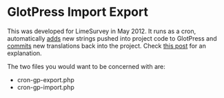 # GlotPress Import Export

This was developed for LimeSurvey in May 2012. It runs as a cron, automatically [adds](https://github.com/LimeSurvey/LimeSurvey/commit/32e9401a103162b406e20d0abf37597622a15d38) new strings pushed into project code to GlotPress and [commits](https://github.com/LimeSurvey/LimeSurvey/commit/d0581daf154110d2d166426aae39cfc49296abda) new translations back into the project. Check [this post](http://gaut.am/?p=1820) for an explanation.

The two files you would want to be concerned with are:
 * cron-gp-export.php
 * cron-gp-import.php
